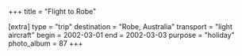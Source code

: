 +++
title = "Flight to Robe"

[extra]
type = "trip"
destination = "Robe, Australia"
transport = "light aircraft"
begin = 2002-03-01
end = 2002-03-03
purpose = "holiday"
photo_album = 87
+++

